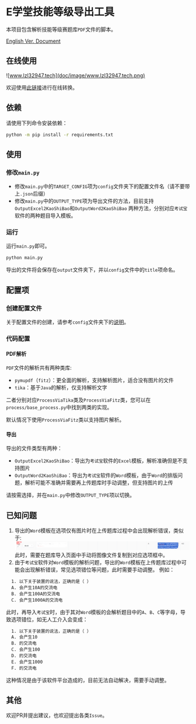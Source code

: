 # E学堂技能等级导出工具

本项目包含解析技能等级赛题库`PDF`文件的脚本。

[English Ver. Document](README.EN.md)

## 在线使用

![www.lzl32947.tech](doc/image/www.lzl32947.tech.png)

欢迎使用[此链接](https://www.lzl32947.tech/pdf)进行在线转换。

## 依赖

请使用下列命令安装依赖：

```bash
python -m pip install -r requirements.txt
```

## 使用

### 修改`main.py`

* 修改`main.py`中的`TARGET_CONFIG`项为`config`文件夹下的配置文件名（请不要带上`.json`后缀）
* 修改`main.py`中的`OUTPUT_TYPE`项为导出文件的方法，目前支持`OutputExcel2KaoShiBao`和`OutputWord2KaoShiBao`
  两种方法，分别对应`考试宝`软件的两种题目导入模板。

### 运行

运行`main.py`即可。

```bash
python main.py
```

导出的文件将会保存在`output`文件夹下，并以`config`文件中的`title`项命名。

## 配置项

### 创建配置文件
关于配置文件的创建，请参考`config`文件夹下的[说明](config/README.md)。

### 代码配置
#### PDF解析

`PDF`文件的解析共有两种类库:
* `pymupdf`（`fitz`）：更全面的解析，支持解析图片，适合没有图片的文件
* `tika`：基于`Java`的解析，仅支持解析文字

二者分别对应`ProcessViaTika`类及`ProcessViaFitz`类，您可以在`process/base_process.py`中找到两类的实现。

默认情况下使用`ProcessViaFitz`类以支持图片解析。

#### 导出

导出的文件类型有两种：

* `OutputExcel2KaoShiBao`：导出为`考试宝`软件的`Excel`模板，解析准确但是不支持图片
* `OutputWord2KaoShiBao`：导出为`考试宝`软件的`Word`模板，由于`Word`的排版问题，解析可能不准确并需要再上传题库时手动调整，但支持图片的上传

请按需选择，并在`main.py`中修改`OUTPUT_TYPE`项以切换。

## 已知问题
1. 导出的`Word`模板在选项仅有图片时在上传题库过程中会出现解析错误，类似于:
  ![known_issue_1.png](doc/image/known_issue_1.png)
  此时，需要在题库导入页面中手动将图像文件复制到对应选项框中。
2. 由于`考试宝`软件对`Word`模板的解析问题，导出的`Word`模板在上传题库过程中可能会出现解析错误，常见选项错位等问题，此时需要手动调整。
  例如：
  ```html
    1. 以下关于装置的说法，正确的是（ ）
    A. 会产生10A的交流电
    B. 会产生100A的交流电
    C. 会产生1000A的交流电
  ```
  此时，再导入`考试宝`时，由于其对`Word`模板的会解析题目中的`A`、`B`、`C`等字母，导致选项错位，如无人工介入会变成：
  ```html
    1. 以下关于装置的说法，正确的是（ ）
    A. 会产生10
    B. 的交流电
    C. 会产生100
    D. 的交流电
    E. 会产生1000
    F. 的交流电
  ```
  这种情况是由于该软件平台造成的，目前无法自动解决，需要手动调整。
  
## 其他

欢迎PR并提出建议，也欢迎提出各类`Issue`。
